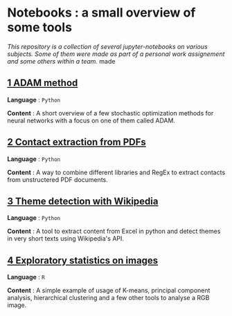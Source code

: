 # Notebooks : a small overview of some tools
_This repository is a collection of several jupyter-notebooks on various subjects. Some of them were made as part of a personal work assignement and some others within a team._
made
## [1 ADAM method](https://github.com/NikolaLohinski/python-notebooks/blob/master/1-adam-method)
**Language** : `Python`

**Content** : A short overview of a few stochastic optimization methods for neural networks with a focus on one of them called ADAM.

## [2 Contact extraction from PDFs](https://github.com/NikolaLohinski/python-notebooks/blob/master/2-PDF-contact-extraction)
**Language** : `Python`

**Content** : A way to combine different libraries and RegEx to extract contacts from unstructered PDF documents.
 
## [3 Theme detection with Wikipedia](https://github.com/NikolaLohinski/python-notebooks/tree/master/3-wikipedia-theme-detection)
**Language** : `Python`

**Content** : A tool to extract content from Excel in python and detect themes in very short texts using Wikipedia's API.

## [4 Exploratory statistics on images](https://github.com/NikolaLohinski/notebooks/blob/master/4-image-exploratory-stats)
**Language** : `R`

**Content** : A simple example of usage of K-means, principal component analysis, hierarchical clustering and a few other tools to analyse a RGB image.

